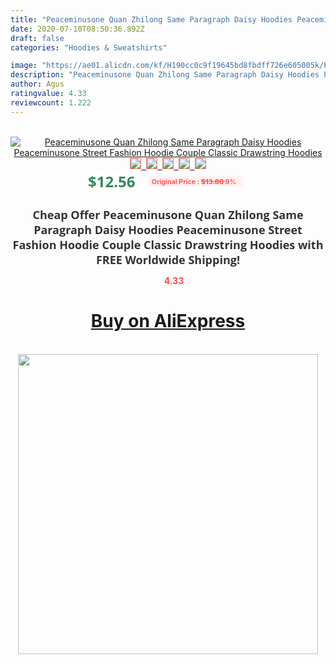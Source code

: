 ```yaml
---
title: "Peaceminusone Quan Zhilong Same Paragraph Daisy Hoodies Peaceminusone Street Fashion Hoodie Couple Classic Drawstring Hoodies"
date: 2020-07-10T08:50:36.892Z
draft: false
categories: "Hoodies & Sweatshirts"

image: "https://ae01.alicdn.com/kf/H190cc0c9f19645bd8fbdff726e605005k/Peaceminusone-Quan-Zhilong-Same-Paragraph-Daisy-Hoodies-Peaceminusone-Street-Fashion-Hoodie-Couple-Classic-Drawstring-Hoodies.jpg"
description: "Peaceminusone Quan Zhilong Same Paragraph Daisy Hoodies Peaceminusone Street Fashion Hoodie Couple Classic Drawstring Hoodies"
author: Agus
ratingvalue: 4.33
reviewcount: 1.222
---
```

<br>
<div style="text-align: center;">
<a href="https://s.click.aliexpress.com/e/_AFeGZr" target="_blank" rel="nofollow noopener noreferrer"><img alt="Peaceminusone Quan Zhilong Same Paragraph Daisy Hoodies Peaceminusone Street Fashion Hoodie Couple Classic Drawstring Hoodies" class="magnifier-image" src="https://ae01.alicdn.com/kf/H190cc0c9f19645bd8fbdff726e605005k/Peaceminusone-Quan-Zhilong-Same-Paragraph-Daisy-Hoodies-Peaceminusone-Street-Fashion-Hoodie-Couple-Classic-Drawstring-Hoodies.jpg_640x640.jpg">
<br>
<img style="border:1px solid salmon" src="https://ae01.alicdn.com/kf/H190cc0c9f19645bd8fbdff726e605005k/Peaceminusone-Quan-Zhilong-Same-Paragraph-Daisy-Hoodies-Peaceminusone-Street-Fashion-Hoodie-Couple-Classic-Drawstring-Hoodies.jpg_120x120.jpg">&nbsp;&nbsp;<img style="border:1px solid salmon" src="https://ae01.alicdn.com/kf/Hef310d6afd5f4bc79c595bb866a1f3d2p/Peaceminusone-Quan-Zhilong-Same-Paragraph-Daisy-Hoodies-Peaceminusone-Street-Fashion-Hoodie-Couple-Classic-Drawstring-Hoodies.jpg_120x120.jpg">&nbsp;&nbsp;<img style="border:1px solid salmon" src="https://ae01.alicdn.com/kf/H2525bb6a3ab54b43a5839bc1c054db4bn/Peaceminusone-Quan-Zhilong-Same-Paragraph-Daisy-Hoodies-Peaceminusone-Street-Fashion-Hoodie-Couple-Classic-Drawstring-Hoodies.jpg_120x120.jpg">&nbsp;&nbsp;<img style="border:1px solid salmon" src="https://ae01.alicdn.com/kf/H1e96929121cb431f8352cc503c6eae09n/Peaceminusone-Quan-Zhilong-Same-Paragraph-Daisy-Hoodies-Peaceminusone-Street-Fashion-Hoodie-Couple-Classic-Drawstring-Hoodies.jpg_120x120.jpg">&nbsp;&nbsp;<img style="border:1px solid salmon" src="https://ae01.alicdn.com/kf/H4dc3a3df878445b699741f6a08d8ef03t/Peaceminusone-Quan-Zhilong-Same-Paragraph-Daisy-Hoodies-Peaceminusone-Street-Fashion-Hoodie-Couple-Classic-Drawstring-Hoodies.jpg_120x120.jpg"></a></div><br0>
<div style="text-align: center;"><span style="background-color: white; border: 0px; box-sizing: border-box; color: seagreen; display: inline-block; font-family: &quot;open sans&quot; , &quot;arial&quot; , &quot;helvetica&quot; , sans-serif , &quot;heiti&quot;; font-size: 24px; font-stretch: inherit; font-weight: 700; line-height: inherit; margin: 0px 10px 0px 0px; padding: 0px; vertical-align: middle;">$12.56 </span>
<span style="background: rgb(255 , 241 , 241); border-radius: 3px; border: 0px; box-sizing: border-box; color: #ff4747; display: inline-block; font-family: inherit; font-size: 12px; font-stretch: inherit; font-style: inherit; font-variant: inherit; font-weight: 600; line-height: inherit; margin: 0px; padding: 2px 5px; transform: scale(0.9); vertical-align: middle;">Original Price : <b style="text-decoration: line-through;">$13.80 </b> 9%&nbsp;&nbsp;</span></div>
<h1 style="color: #333333; display: inline-block; font-family: &quot;open sans&quot; , &quot;arial&quot; , &quot;helvetica&quot; , sans-serif , &quot;heiti&quot;; font-size: 18px; font-stretch: inherit; font-weight: 700; text-align: center;">Cheap Offer Peaceminusone Quan Zhilong Same Paragraph Daisy Hoodies Peaceminusone Street Fashion Hoodie Couple Classic Drawstring Hoodies with FREE Worldwide Shipping!</h1>
<div style="color: #ff4747; text-align: center;">
<img src="https://4.bp.blogspot.com/-M0ZcTcb-5uY/XleCXlxnR4I/AAAAAAAAAEc/OrjgMkXV1oMQFaCRZj5HQwOCBcu3w1FegCPcBGAYYCw/s1600/star.png" style="height: 15px;">&nbsp;<b>4.33</b></div>
<div class="button_cont" align="center"><a class="buynow_a" href="https://s.click.aliexpress.com/e/_AFeGZr" target="_blank" rel="nofollow noopener noreferrer"><H1>Buy on AliExpress</H1></a></div><br>
<div class="separator" style="clear: both; text-align: center;">
<img src="https://lh3.googleusercontent.com/-pTy5HemUv9M/XlePHvY0dAI/AAAAAAAAAE4/0nX5iRUoIWY8eMW9Dpxeirr157OZliDIgCLcBGAsYHQ/s1600/badge.gif" width="480">
</div>
